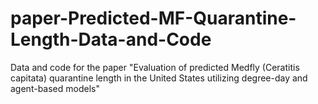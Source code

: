 # paper-Predicted-MF-Quarantine-Length-Data-and-Code
Data and code for the paper "Evaluation of predicted Medfly (Ceratitis capitata) quarantine length in the United States utilizing degree-day and agent-based models"
